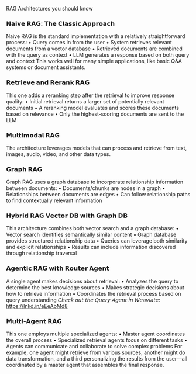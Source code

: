 RAG Architectures you should know

### 𝗡𝗮𝗶𝘃𝗲 𝗥𝗔𝗚: 𝗧𝗵𝗲 𝗖𝗹𝗮𝘀𝘀𝗶𝗰 𝗔𝗽𝗽𝗿𝗼𝗮𝗰𝗵
Naive RAG is the standard implementation with a relatively straightforward process:
• Query comes in from the user
• System retrieves relevant documents from a vector database
• Retrieved documents are combined with the query as context
• LLM generates a response based on both query and context
This works well for many simple applications, like basic Q&A systems or document assistants.

### 𝗥𝗲𝘁𝗿𝗶𝗲𝘃𝗲 𝗮𝗻𝗱 𝗥𝗲𝗿𝗮𝗻𝗸 𝗥𝗔𝗚
This one adds a reranking step after the retrieval to improve response quality:
• Initial retrieval returns a larger set of potentially relevant documents
• A reranking model evaluates and scores these documents based on relevance
• Only the highest-scoring documents are sent to the LLM

### 𝗠𝘂𝗹𝘁𝗶𝗺𝗼𝗱𝗮𝗹 𝗥𝗔𝗚
The architecture leverages models that can process and retrieve from text, images, audio, video, and other data types. 

### 𝗚𝗿𝗮𝗽𝗵 𝗥𝗔𝗚
Graph RAG uses a graph database to incorporate relationship information between documents:
• Documents/chunks are nodes in a graph
• Relationships between documents are edges
• Can follow relationship paths to find contextually relevant information

### 𝗛𝘆𝗯𝗿𝗶𝗱 𝗥𝗔𝗚 𝗩𝗲𝗰𝘁𝗼𝗿 𝗗𝗕 𝘄𝗶𝘁𝗵 𝗚𝗿𝗮𝗽𝗵 𝗗𝗕
This architecture combines both vector search and a graph database:
• Vector search identifies semantically similar content
• Graph database provides structured relationship data
• Queries can leverage both similarity and explicit relationships
• Results can include information discovered through relationship traversal

### 𝗔𝗴𝗲𝗻𝘁𝗶𝗰 𝗥𝗔𝗚 𝘄𝗶𝘁𝗵 𝗥𝗼𝘂𝘁𝗲𝗿 𝗔𝗴𝗲𝗻𝘁
A single agent makes decisions about retrieval:
• Analyzes the query to determine the best knowledge sources
• Makes strategic decisions about how to retrieve information
• Coordinates the retrieval process based on query understanding
𝘊𝘩𝘦𝘤𝘬 𝘰𝘶𝘵 𝘵𝘩𝘦 𝘘𝘶𝘦𝘳𝘺 𝘈𝘨𝘦𝘯𝘵 𝘪𝘯 𝘞𝘦𝘢𝘷𝘪𝘢𝘵𝘦: https://lnkd.in/eEeAbMd8

### 𝗠𝘂𝗹𝘁𝗶-𝗔𝗴𝗲𝗻𝘁 𝗥𝗔𝗚
This one employs multiple specialized agents:
• Master agent coordinates the overall process
• Specialized retrieval agents focus on different tasks
• Agents can communicate and collaborate to solve complex problems
For example, one agent might retrieve from various sources, another might do data transformation, and a third personalizing the results from the user—all coordinated by a master agent that assembles the final response.
